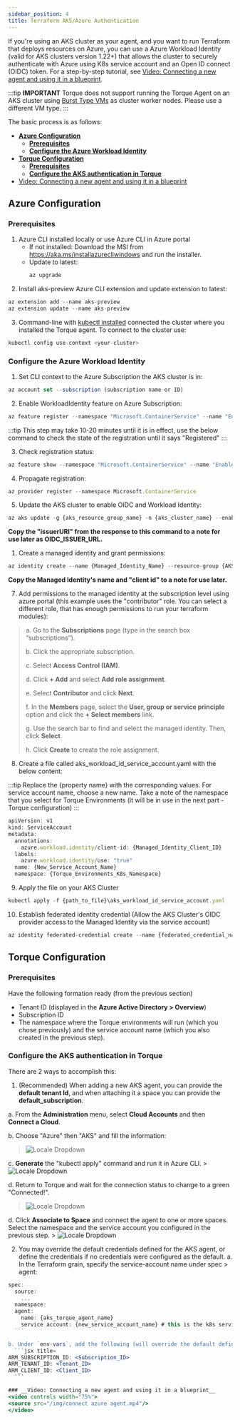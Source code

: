 ```yaml
---
sidebar_position: 4
title: Terraform AKS/Azure Authentication
---
```



If you're using an AKS cluster as your agent, and you want to run Terraform that deploys resources on Azure, you can use a Azure Workload Identity (valid for AKS clusters version 1.22+) that allows the cluster to securely authenticate with Azure using K8s service account and an Open ID connect (OIDC) token.
For a step-by-step tutorial, see [Video: Connecting a new agent and using it in a blueprint](#video-connecting-a-new-agent-and-using-it-in-a-blueprint).

:::tip __IMPORTANT__
Torque does not support running the Torque Agent on an AKS cluster using [Burst Type VMs](https://learn.microsoft.com/en-us/azure/virtual-machines/sizes-b-series-burstable) as cluster worker nodes.  Please use a different VM type.
:::


The basic process is as follows:
- [__Azure Configuration__](#azure-configuration)
  - [__Prerequisites__](#prerequisites)
  - [__Configure the Azure Workload Identity__](#configure-the-azure-workload-identity)
- [__Torque Configuration__](#torque-configuration)
  - [__Prerequisites__](#prerequisites-1)
  - [__Configure the AKS authentication in Torque__](#configure-the-aks-authentication-in-torque)
- [Video: Connecting a new agent and using it in a blueprint](#video-connecting-a-new-agent-and-using-it-in-a-blueprint)

## __Azure Configuration__

### __Prerequisites__
1. Azure CLI installed locally or use Azure CLI in Azure portal
    * If not installed: Download the MSI from https://aka.ms/installazurecliwindows and run the installer.
    * Update to latest:  
      ```jsx title=
      az upgrade
      ```
2. Install aks-preview Azure CLI extension and update extension to latest:
  
  ```jsx title=
  az extension add --name aks-preview
  az extension update --name aks-preview
  ```
3. Command-line with [kubectl installed](https://kubernetes.io/docs/tasks/tools/#kubectl) connected the cluster where you installed the Torque agent.
  To connect to the cluster use: 
  
  ```jsx title=
  kubectl config use-context <your-cluster>
  ```

### __Configure the Azure Workload Identity__

1.  Set CLI context to the Azure Subscription the AKS cluster is in:
  ```jsx title=
  az account set --subscription (subscription name or ID)
  ```

2.  Enable WorkloadIdentity feature on Azure Subscription:
  ```jsx title=
  az feature register --namespace "Microsoft.ContainerService" --name "EnableWorkloadIdentityPreview"
  ```

  :::tip
  This step may take 10-20 minutes until it is in effect, use the below command to check the state of the registration until it says "Registered"
  :::

3.  Check registration status:
  ```jsx title=
  az feature show --namespace "Microsoft.ContainerService" --name "EnableWorkloadIdentityPreview"
  ```

4.  Propagate registration:
  ```jsx title=
  az provider register --namespace Microsoft.ContainerService
  ```

5.  Update the AKS cluster to enable OIDC and Workload Identity:
  ```jsx title=
  az aks update -g {aks_resource_group_name} -n {aks_cluster_name} --enable-oidc-issuer --enable-workload-identity  
  ```

  __Copy the "issuerURl" from the response to this command to a note for use later as OIDC_ISSUER_URL.__

1.  Create a managed identity and grant permissions:
  ```jsx title=
  az identity create --name {Managed_Identity_Name} --resource-group {AKS_Resource_Group_Name} --location {resource_group_location} --subscription {aks_cluster_subscription_id}
  ```

  __Copy the Managed Identity's name and "client id" to a note for use later.__

7.	Add permissions to the managed identity at the subscription level using azure portal (this example uses the "contributor" role. You can select a different role, that has enough permissions to run your terraform modules):
 
 > a. Go to the __Subscriptions__ page (type in the search box “subscriptions”).
 >
 > b. Click the appropriate subscription.
 >
 > c. Select __Access Control (IAM)__.
 >
 > d. Click __+ Add__ and select __Add role assignment__.
 >
 > e. Select __Contributor__ and click __Next__.
 >
 > f. In the __Members__ page, select the __User, group or service principle__ option and click the __+ Select members__ link.
 >
 > g. Use the search bar to find and select the managed identity. Then, click __Select__.
 >
 > h. Click __Create__ to create the role assignment.

8. Create a file called aks_workload_id_service_account.yaml with the below content:

  :::tip
  Replace the \{property name\} with the corresponding values. For service account name, choose a new name. Take a note of the namespace that you select for Torque Environments (it will be in use in the next part - Torque configuration)
  :::
 
  ```jsx title=
  apiVersion: v1
  kind: ServiceAccount
  metadata:
    annotations:
      azure.workload.identity/client-id: {Managed_Identity_Client_ID}
    labels:
      azure.workload.identity/use: "true"
    name: {New_Service_Account_Name}
    namespace: {Torque_Environments_K8s_Namespace} 
  ```

9. Apply the file on your AKS Cluster

  ```jsx title=
  kubectl apply -f {path_to_file}\aks_workload_id_service_account.yaml  
  ```

10. Establish federated identity credential (Allow the AKS Cluster's OIDC provider access to the Managed Identity via the service account)

  ```jsx title=
  az identity federated-credential create --name {federated_credential_name} --identity-name {managed_identity_name} --resource-group {managed_identity_resource_group} --issuer {AKS_cluster_OIDC_issuer_URL} --subject system:serviceaccount:{Torque_Environments_K8s_namespace}:{service_account_name}
  ```

## __Torque Configuration__

### __Prerequisites__

Have the following formation ready (from the previous section)

* Tenant ID (displayed in the __Azure Active Directory > Overview__)
* Subscription ID
* The namespace where the Torque environments will run (which you chose previously) and the service account name (which you also created in the previous step).

### __Configure the AKS authentication in Torque__ 

There are 2 ways to accomplish this:

1. (Recommended) When adding a new AKS agent, you can provide the **default tenant Id**, and when attaching it a space you can provide the **default_subscription**.

  a. From the **Administration** menu, select **Cloud Accounts** and then **Connect a Cloud**.
  
  b. Choose "Azure" then "AKS" and fill the information:
   > ![Locale Dropdown](/img/AKS-doc-2.png)

  c. __Generate__ the "kubectl apply" command and run it in Azure CLI.
    > ![Locale Dropdown](/img/AKS-doc-2-a.png)

  d. Return to Torque and wait for the connection status to change to a green "Connected!".
   > ![Locale Dropdown](/img/AKS-doc-3.png)

  d. Click **Associate to Space** and connect the agent to one or more spaces. Select the namespace and the service account you configured in the previous step.
     > ![Locale Dropdown](/img/AKS-doc-4.png)


2. You may override the default credentials defined for the AKS agent, or define the credentials if no credentials were configured as the default.
  a. In the Terraform grain, specify the service-account name under spec > agent:
  ```jsx title=
  spec:
    source:
      ...
    namespace:
    agent:
      name: {aks_torque_agent_name}
      service account: {new_service_account_name} # this is the k8s service account created above    
    ```

  b. Under `env-vars`, add the following (will override the default definition of the AKS agent):
    ```jsx title=
  ARM_SUBSCRIPTION_ID: <Subscription_ID>
  ARM_TENANT_ID: <Tenant_ID>
  ARM_CLIENT_ID: <Client_ID>
    ```

### __Video: Connecting a new agent and using it in a blueprint__
<video controls width="75%">
  <source src="/img/connect azure agent.mp4"/>
</video>
